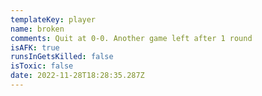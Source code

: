 ```yaml
---
templateKey: player
name: broken
comments: Quit at 0-0. Another game left after 1 round
isAFK: true
runsInGetsKilled: false
isToxic: false
date: 2022-11-28T18:28:35.287Z
---
```


